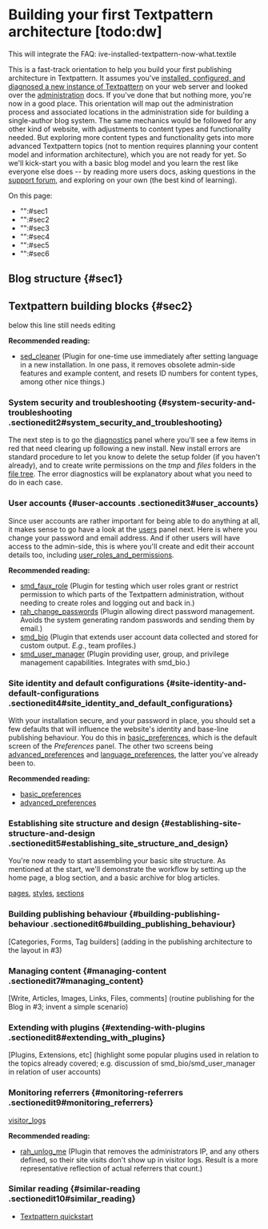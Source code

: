 Building your first Textpattern architecture \[todo:dw\]
========================================================

This will integrate the FAQ: ive-installed-textpattern-now-what.textile

This is a fast-track orientation to help you build your first publishing
architecture in Textpattern. It assumes you've [installed, configured,
and diagnosed a new instance of Textpattern](installation/intalling-txp)
on your web server and looked over the [administration](administration/)
docs. If you've done that but nothing more, you're now in a good place.
This orientation will map out the administration process and associated
locations in the administration side for building a single-author blog
system. The same mechanics would be followed for any other kind of
website, with adjustments to content types and functionality needed. But
exploring more content types and functionality gets into more advanced
Textpattern topics (not to mention requires planning your content model
and information architecture), which you are not ready for yet. So we'll
kick-start you with a basic blog model and you learn the rest like
everyone else does -- by reading more users docs, asking questions in
the [support forum](http://forum.textpattern.com), and exploring on your
own (the best kind of learning).

On this page:

-   "":\#sec1
-   "":\#sec2
-   "":\#sec3
-   "":\#sec4
-   "":\#sec5
-   "":\#sec6

Blog structure {#sec1}
--------------

Textpattern building blocks {#sec2}
---------------------------

below this line still needs editing

**Recommended reading:**

-   [sed_cleaner](https://github.com/netcarver/sed_cleaner) (Plugin for
    one-time use immediately after setting language in a
    new installation. In one pass, it removes obsolete admin-side
    features and example content, and resets ID numbers for content
    types, among other nice things.)

### System security and troubleshooting {#system-security-and-troubleshooting .sectionedit2#system_security_and_troubleshooting}

The next step is to go the
[diagnostics](/home/www/zendstudio/dokuwiki/bin/doku.php?id=diagnostics)
panel where you'll see a few items in red that need clearing up
following a new install. New install errors are standard procedure to
let you know to delete the setup folder (if you haven't already), and to
create write permissions on the *tmp* and *files* folders in the [file
tree](/home/www/zendstudio/dokuwiki/bin/doku.php?id=ftp_installation_and_upgrading#file_tree).
The error diagnostics will be explanatory about what you need to do in
each case.

### User accounts {#user-accounts .sectionedit3#user_accounts}

Since user accounts are rather important for being able to do anything
at all, it makes sense to go have a look at the
[users](/home/www/zendstudio/dokuwiki/bin/doku.php?id=users) panel next.
Here is where you change your password and email address. And if other
users will have access to the admin-side, this is where you'll create
and edit their account details too, including
[user_roles_and_permissions](/home/www/zendstudio/dokuwiki/bin/doku.php?id=user_roles_and_permissions).

**Recommended reading:**

-   [smd_faux_role](http://textpattern.org/plugins/1159/smd_faux_role)
    (Plugin for testing which user roles grant or restrict permission to
    which parts of the Textpattern administration, without needing to
    create roles and logging out and back in.)
-   [rah_change_passwords](http://rahforum.biz/plugins/rah_change_passwords)
    (Plugin allowing direct password management. Avoids the system
    generating random passwords and sending them by email.)
-   [smd_bio](http://textpattern.org/plugins/1116/smd_bio) (Plugin that
    extends user account data collected and stored for custom output.
    *E.g.*, team profiles.)
-   [smd_user_manager](http://textpattern.org/plugins/1229/smd_user_manager)
    (Plugin providing user, group, and privilege
    management capabilities. Integrates with smd_bio.)

### Site identity and default configurations {#site-identity-and-default-configurations .sectionedit4#site_identity_and_default_configurations}

With your installation secure, and your password in place, you should
set a few defaults that will influence the website's identity and
base-line publishing behaviour. You do this in
[basic_preferences](/home/www/zendstudio/dokuwiki/bin/doku.php?id=basic_preferences),
which is the default screen of the *Preferences* panel. The other two
screens being
[advanced_preferences](/home/www/zendstudio/dokuwiki/bin/doku.php?id=advanced_preferences)
and
[language_preferences](/home/www/zendstudio/dokuwiki/bin/doku.php?id=language_preferences),
the latter you've already been to.

**Recommended reading:**

-   [basic_preferences](/home/www/zendstudio/dokuwiki/bin/doku.php?id=basic_preferences)
-   [advanced_preferences](/home/www/zendstudio/dokuwiki/bin/doku.php?id=advanced_preferences)

### Establishing site structure and design {#establishing-site-structure-and-design .sectionedit5#establishing_site_structure_and_design}

You're now ready to start assembling your basic site structure. As
mentioned at the start, we'll demonstrate the workflow by setting up the
home page, a blog section, and a basic archive for blog articles.

[pages](/home/www/zendstudio/dokuwiki/bin/doku.php?id=pages),
[styles](/home/www/zendstudio/dokuwiki/bin/doku.php?id=styles),
[sections](/home/www/zendstudio/dokuwiki/bin/doku.php?id=sections)

### Building publishing behaviour {#building-publishing-behaviour .sectionedit6#building_publishing_behaviour}

\[Categories, Forms, Tag builders\] (adding in the publishing
architecture to the layout in \#3)

### Managing content {#managing-content .sectionedit7#managing_content}

\[Write, Articles, Images, Links, Files, comments\] (routine publishing
for the Blog in \#3; invent a simple scenario)

### Extending with plugins {#extending-with-plugins .sectionedit8#extending_with_plugins}

\[Plugins, Extensions, etc\] (highlight some popular plugins used in
relation to the topics already covered; e.g. discussion of
smd_bio/smd_user_manager in relation of user accounts)

### Monitoring referrers {#monitoring-referrers .sectionedit9#monitoring_referrers}

[visitor_logs](/home/www/zendstudio/dokuwiki/bin/doku.php?id=visitor_logs)

**Recommended reading:**

-   [rah_unlog_me](http://rahforum.biz/plugins/rah_unlog_me) (Plugin
    that removes the administrators IP, and any others defined, so their
    site visits don't show up in visitor logs. Result is a more
    representative reflection of actual referrers that count.)

### Similar reading {#similar-reading .sectionedit10#similar_reading}

-   [Textpattern
    quickstart](/home/www/zendstudio/dokuwiki/bin/doku.php?id=textpattern_quickstart:hello_world)

